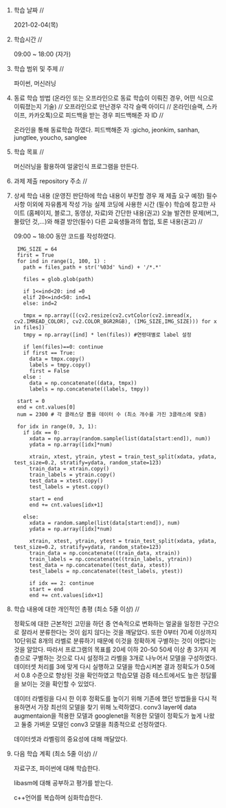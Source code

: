 1. 학습 날짜 // 

    2021-02-04(목)
 
2. 학습시간 // 

    09:00 ~ 18:00 (자가)
    
3. 학습 범위 및 주제 // 
    
    파이썬, 머신러닝
    
4. 동료 학습 방법 (온라인 또는 오프라인으로 동료 학습이 이뤄진 경우, 어떤 식으로 이뤄졌는지 기술) // 오프라인으로 만난경우 각각 슬랙 아이디 // 온라인(슬랙, 스카이프, 카카오톡)으로 피드백을 받는 경우 피드백해준 자 ID // 

    온라인을 통해 동료학습 하였다.  피드백해준 자 :gicho, jeonkim, sanhan, jungtlee, youcho, sanglee

5. 학습 목표 //

    머신러닝을 활용하여 얼굴인식 프로그램을 만든다.
    
6. 과제 제출 repository 주소 // 
    
    
    
7. 상세 학습 내용 (운영진 판단하에 학습 내용이 부진할 경우 재 제출 요구 예정) 필수사항 이외에 자유롭게 작성 가능 실제 코딩에 사용한 시간 (필수) 학습에 참고한 사이트 (홈페이지, 블로그, 동영상, 자료)와 간단한 내용(권고) 오늘 발견한 문제(버그, 몰랐던 것,...)와 해결 방안(필수) 다른 교육생들과의 협업, 토론 내용(권고) //
    
    09:00 ~ 18:00 동안 코드를 작성하였다.
    
        IMG_SIZE = 64
        first = True
        for ind in range(1, 100, 1) :
          path = files_path + str('%03d' %ind) + '/*.*'

          files = glob.glob(path)

          if 1<=ind<20: ind =0
          elif 20<=ind<50: ind=1
          else: ind=2

          tmpx = np.array([(cv2.resize(cv2.cvtColor(cv2.imread(x, cv2.IMREAD_COLOR), cv2.COLOR_BGR2RGB), (IMG_SIZE,IMG_SIZE))) for x in files])
          tmpy = np.array([ind] * len(files)) #연령대별로 label 설정

          if len(files)==0: continue
          if first == True:
            data = tmpx.copy()
            labels = tmpy.copy()
            first = False
          else :
            data = np.concatenate((data, tmpx))
            labels = np.concatenate((labels, tmpy))

        start = 0
        end = cnt.values[0]
        num = 2300 # 각 클래스당 뽑을 데이터 수 (최소 개수를 가진 3클래스에 맞춤)

        for idx in range(0, 3, 1):
          if idx == 0:
            xdata = np.array(random.sample(list(data[start:end]), num))
            ydata = np.array([idx]*num)

            xtrain, xtest, ytrain, ytest = train_test_split(xdata, ydata, test_size=0.2, stratify=ydata, random_state=123)
            train_data = xtrain.copy()
            train_labels = ytrain.copy()
            test_data = xtest.copy()
            test_labels = ytest.copy()

            start = end
            end += cnt.values[idx+1]

          else:
            xdata = random.sample(list(data[start:end]), num)
            ydata = np.array([idx]*num)

            xtrain, xtest, ytrain, ytest = train_test_split(xdata, ydata, test_size=0.2, stratify=ydata, random_state=123)
            train_data = np.concatenate((train_data, xtrain))
            train_labels = np.concatenate((train_labels, ytrain))
            test_data = np.concatenate((test_data, xtest))
            test_labels = np.concatenate((test_labels, ytest))

            if idx == 2: continue
            start = end
            end += cnt.values[idx+1]

8. 학습 내용에 대한 개인적인 총평 (최소 5줄 이상) //

    정확도에 대한 근본적인 고민을 하던 중 연속적으로 변화하는 얼굴을 일정한 구간으로 잘라서 분류한다는 것이 쉽지 않다는 것을 깨달았다. 또한 0부터 70세 이상까지 10단위로 8개의 라벨로 분류하기 때문에 이것을 정확하게 구별하는 것이 어렵다는 것을 알았다. 따라서 프로그램의 목표를 20세 이하 20-50 50세 이상 총 3가지 계층으로 구별하는 것으로 다시 설정하고 라벨을 3개로 나누어서 모델을 구성하였다. 데이터셋 처리를 3에 맞게 다시 실행하고 모델을 학습시켜본 결과 정확도가 0.5에서 0.8 수준으로 향상된 것을 확인하였고 학습모델 검증 테스트에서도 높은 정답률을 보이는 것을 확인할 수 있었다. 
    
    데이터 라벨링을 다시 한 이후 정확도를 높이기 위해 기존에 했던 방법들을 다시 적용하면서 가장 최선의 모델을 찾기 위해 노력하였다. conv3 layer에 data augmentaion을 적용한 모델과 googlenet을 적용한 모델이 정확도가 높게 나왔고 둘중 가벼운 모델인 conv3 모델을 최종적으로 선정하였다.
    
    데이터셋과 라벨링의 중요성에 대해 깨달았다.
    
9. 다음 학습 계획 (최소 5줄 이상) // 
    
    자료구조, 파이썬에 대해 학습한다.
    
    libasm에 대해 공부하고 평가를 받는다.
    
    c++언어를 복습하며 심화학습한다.